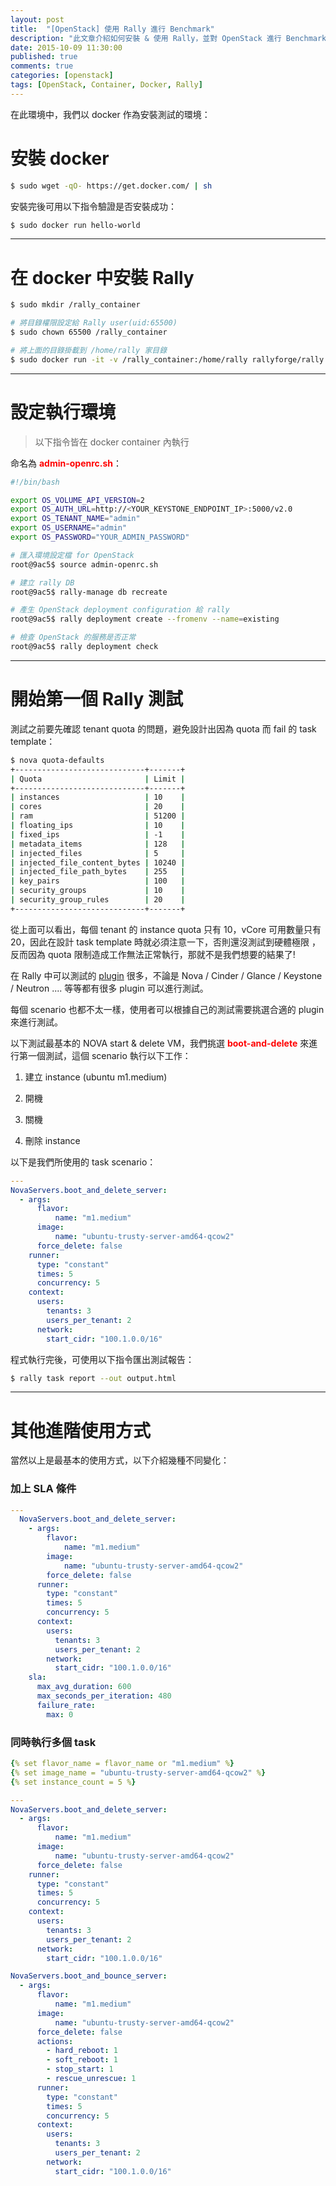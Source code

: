 ```yaml
---
layout: post
title:  "[OpenStack] 使用 Rally 進行 Benchmark"
description: "此文章介紹如何安裝 & 使用 Rally，並對 OpenStack 進行 Benchmark 的工作"
date: 2015-10-09 11:30:00
published: true
comments: true
categories: [openstack]
tags: [OpenStack, Container, Docker, Rally]
---
```


在此環境中，我們以 docker 作為安裝測試的環境：

安裝 docker
==========

```bash
$ sudo wget -qO- https://get.docker.com/ | sh
```

安裝完後可用以下指令驗證是否安裝成功：

```bash
$ sudo docker run hello-world
```

-----------------------------------

在 docker 中安裝 Rally
=====================

```bash
$ sudo mkdir /rally_container

# 將目錄權限設定給 Rally user(uid:65500)
$ sudo chown 65500 /rally_container

# 將上面的目錄掛載到 /home/rally 家目錄
$ sudo docker run -it -v /rally_container:/home/rally rallyforge/rally /bin/bash
```

-----------------------------------

設定執行環境
==========

> 以下指令皆在 docker container 內執行

命名為 **<font color='red'>admin-openrc.sh</font>**：

```bash
#!/bin/bash

export OS_VOLUME_API_VERSION=2
export OS_AUTH_URL=http://<YOUR_KEYSTONE_ENDPOINT_IP>:5000/v2.0
export OS_TENANT_NAME="admin"
export OS_USERNAME="admin"
export OS_PASSWORD="YOUR_ADMIN_PASSWORD"
```

```bash
# 匯入環境設定檔 for OpenStack
root@9ac5$ source admin-openrc.sh

# 建立 rally DB
root@9ac5$ rally-manage db recreate

# 產生 OpenStack deployment configuration 給 rally
root@9ac5$ rally deployment create --fromenv --name=existing

# 檢查 OpenStack 的服務是否正常
root@9ac5$ rally deployment check
```

-----------------------------------

開始第一個 Rally 測試
===================

測試之前要先確認 tenant quota 的問題，避免設計出因為 quota 而 fail 的 task template：

```bash
$ nova quota-defaults
+-----------------------------+-------+
| Quota                       | Limit |
+-----------------------------+-------+
| instances                   | 10    |
| cores                       | 20    |
| ram                         | 51200 |
| floating_ips                | 10    |
| fixed_ips                   | -1    |
| metadata_items              | 128   |
| injected_files              | 5     |
| injected_file_content_bytes | 10240 |
| injected_file_path_bytes    | 255   |
| key_pairs                   | 100   |
| security_groups             | 10    |
| security_group_rules        | 20    |
+-----------------------------+-------+
```

從上面可以看出，每個 tenant 的 instance quota 只有 10，vCore 可用數量只有 20，因此在設計 task template 時就必須注意一下，否則還沒測試到硬體極限
，反而因為 quota 限制造成工作無法正常執行，那就不是我們想要的結果了!

在 Rally 中可以測試的 [plugin](https://github.com/openstack/rally/tree/master/samples/tasks/scenarios) 很多，不論是 Nova / Cinder / Glance / Keystone / Neutron .... 等等都有很多 plugin 可以進行測試。

每個 scenario 也都不太一樣，使用者可以根據自己的測試需要挑選合適的 plugin 來進行測試。

以下測試最基本的 NOVA start & delete VM，我們挑選 <font color='red'>**boot-and-delete**</font> 來進行第一個測試，這個 scenario 執行以下工作：

1. 建立 instance (ubuntu m1.medium)

2. 開機

3. 關機

4. 刪除 instance

以下是我們所使用的 task scenario：

```yaml
---
NovaServers.boot_and_delete_server:
  - args:
      flavor:
          name: "m1.medium"
      image:
          name: "ubuntu-trusty-server-amd64-qcow2"
      force_delete: false
    runner:
      type: "constant"
      times: 5
      concurrency: 5
    context:
      users:
        tenants: 3
        users_per_tenant: 2
      network:
        start_cidr: "100.1.0.0/16"
```



程式執行完後，可使用以下指令匯出測試報告：

```bash
$ rally task report --out output.html
```

-----------------------------------

其他進階使用方式
===============

當然以上是最基本的使用方式，以下介紹幾種不同變化：

### 加上 SLA 條件

```yaml
---
  NovaServers.boot_and_delete_server:
    - args:
        flavor:
            name: "m1.medium"
        image:
            name: "ubuntu-trusty-server-amd64-qcow2"
        force_delete: false
      runner:
        type: "constant"
        times: 5
        concurrency: 5
      context:
        users:
          tenants: 3
          users_per_tenant: 2
        network:
          start_cidr: "100.1.0.0/16"
    sla:
      max_avg_duration: 600
      max_seconds_per_iteration: 480
      failure_rate:
        max: 0
```

### 同時執行多個 task

```yaml
{% set flavor_name = flavor_name or "m1.medium" %}
{% set image_name = "ubuntu-trusty-server-amd64-qcow2" %}
{% set instance_count = 5 %}

---
NovaServers.boot_and_delete_server:
  - args:
      flavor:
          name: "m1.medium"
      image:
          name: "ubuntu-trusty-server-amd64-qcow2"
      force_delete: false
    runner:
      type: "constant"
      times: 5
      concurrency: 5
    context:
      users:
        tenants: 3
        users_per_tenant: 2
      network:
        start_cidr: "100.1.0.0/16"

NovaServers.boot_and_bounce_server:
  - args:
      flavor:
          name: "m1.medium"
      image:
          name: "ubuntu-trusty-server-amd64-qcow2"
      force_delete: false
      actions:
        - hard_reboot: 1
        - soft_reboot: 1
        - stop_start: 1
        - rescue_unrescue: 1
      runner:
        type: "constant"
        times: 5
        concurrency: 5
      context:
        users:
          tenants: 3
          users_per_tenant: 2
        network:
          start_cidr: "100.1.0.0/16"
```
